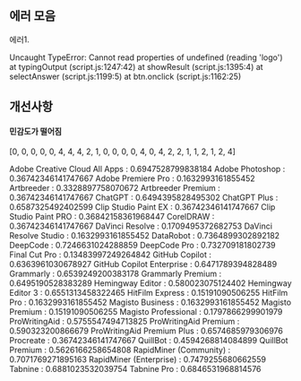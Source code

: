


## 에러 모음
에러1.


Uncaught TypeError: Cannot read properties of undefined (reading 'logo')
    at typingOutput (script.js:1247:42)
    at showResult (script.js:1395:4)
    at selectAnswer (script.js:1199:5)
    at btn.onclick (script.js:1162:25)


## 개선사항 

#### 민감도가 떨어짐

[0, 0, 0, 0, 0, 4, 4, 4, 2, 1, 0, 0, 0, 0, 4, 0, 4, 2, 2, 1, 1, 2, 1, 2, 4]

Adobe Creative Cloud All Apps
: 
0.6947528799838184
Adobe Photoshop
: 
0.36742346141747667
Adobe Premiere Pro
: 
0.1632993161855452
Artbreeder
: 
0.3328897758070672
Artbreeder Premium
: 
0.36742346141747667
ChatGPT
: 
0.6494395828495302
ChatGPT Plus
: 
0.6587325492402599
Clip Studio Paint EX
: 
0.36742346141747667
Clip Studio Paint PRO
: 
0.36842158361968447
CorelDRAW
: 
0.36742346141747667
DaVinci Resolve
: 
0.1709495372682753
DaVinci Resolve Studio
: 
0.1632993161855452
DataRobot
: 
0.7364899302892182
DeepCode
: 
0.7246631024288859
DeepCode Pro
: 
0.732709181802739
Final Cut Pro
: 
0.13483997249264842
GitHub Copilot
: 
0.6363961030678927
GitHub Copilot Enterprise
: 
0.6471789394828489
Grammarly
: 
0.6539249200383178
Grammarly Premium
: 
0.6495190528383289
Hemingway Editor
: 
0.580023075124402
Hemingway Editor 3
: 
0.6551313458322465
HitFilm Express
: 
0.15191090506255
HitFilm Pro
: 
0.1632993161855452
Magisto Business
: 
0.1632993161855452
Magisto Premium
: 
0.15191090506255
Magisto Professional
: 
0.1797866299901979
ProWritingAid
: 
0.5755547494713825
ProWritingAid Premium
: 
0.590323200866679
ProWritingAid Premium Plus
: 
0.6574685979306976
Procreate
: 
0.36742346141747667
QuillBot
: 
0.4594268814084899
QuillBot Premium
: 
0.5626166258654808
RapidMiner (Community)
: 
0.7071769271895163
RapidMiner (Enterprise)
: 
0.7479255680662559
Tabnine
: 
0.6881023532039754
Tabnine Pro
: 
0.6846531968814576

